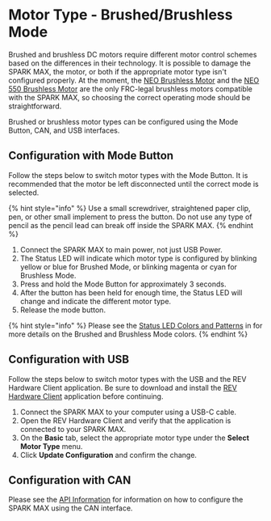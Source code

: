 # Motor Type - Brushed/Brushless Mode

Brushed and brushless DC motors require different motor control schemes based on the differences in their technology. It is possible to damage the SPARK MAX, the motor, or both if the appropriate motor type isn't configured properly. At the moment, the [NEO Brushless Motor](http://www.revrobotics.com/rev-21-1650/) and the [NEO 550 Brushless Motor](http://www.revrobotics.com/rev-21-1651/) are the only FRC-legal brushless motors compatible with the SPARK MAX, so choosing the correct operating mode should be straightforward.

Brushed or brushless motor types can be configured using the Mode Button, CAN, and USB interfaces.

## Configuration with Mode Button

Follow the steps below to switch motor types with the Mode Button. It is recommended that the motor be left disconnected until the correct mode is selected.

{% hint style="info" %}
Use a small screwdriver, straightened paper clip, pen, or other small implement to press the button. Do not use any type of pencil as the pencil lead can break off inside the SPARK MAX.
{% endhint %}

1. Connect the SPARK MAX to main power, not just USB Power.
2. The Status LED will indicate which motor type is configured by blinking yellow or blue for Brushed Mode, or blinking magenta or cyan for Brushless Mode.
3. Press and hold the Mode Button for approximately 3 seconds.
4. After the button has been held for enough time, the Status LED will change and indicate the different motor type.
5. Release the mode button.

{% hint style="info" %}
Please see the [Status LED Colors and Patterns](../status-led.md) in for more details on the Brushed and Brushless Mode colors.
{% endhint %}

## Configuration with USB

Follow the steps below to switch motor types with the USB and the REV Hardware Client application. Be sure to download and install the [REV Hardware Client](https://docs.revrobotics.com/rev-hardware-client/) application before continuing.

1. Connect the SPARK MAX to your computer using a USB-C cable.
2. Open the REV Hardware Client and verify that the application is connected to your SPARK MAX.
3. On the **Basic** tab, select the appropriate motor type under the **Select Motor Type** menu.
4. Click **Update Configuration** and confirm the change.

## Configuration with CAN

Please see the [API Information](../software-resources/spark-max-api-information/) for information on how to configure the SPARK MAX using the CAN interface. 

